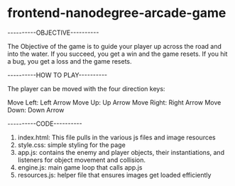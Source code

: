 frontend-nanodegree-arcade-game
===============================

----------OBJECTIVE----------

The Objective of the game is to guide your player up across the road and into the water.
If you succeed, you get a win and the game resets. If you hit a bug, you get a loss and the game resets.

----------HOW TO PLAY----------

The player can be moved with the four direction keys:

Move Left: Left Arrow
Move Up: Up Arrow
Move Right: Right Arrow
Move Down: Down Arrow

----------CODE----------

1) index.html: This file pulls in the various js files and image resources
2) style.css: simple styling for the page
3) app.js: contains the enemy and player objects, their instantiations, and listeners for object movement and collision.
4) engine.js: main game loop that calls app.js
5) resources.js: helper file that ensures images get loaded efficiently
